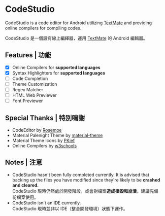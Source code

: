 <!-- Variables -->
[TextMate]: https://github.com/textmate/textmate
[Rosemoe]: https://github.com/Rosemoe/sora-editor
[material-theme]: https://github.com/material-theme/vsc-material-theme
[PKief]: https://github.com/PKief/vscode-material-icon-theme
[w3schools]: https://www.w3schools.com/

<!-- Body content -->
# CodeStudio

CodeStudio is a code editor for Android utilizing [TextMate] and providing online compilers for compiling codes.

CodeStudio 是一個設有線上編繹器，運用 [TextMate] 的 Android 編輯器。

## Features | 功能
- [x] Online Compilers for **supported languages**
- [x] Syntax Highlighters for **supported languages**
- [ ] Code Completion
- [ ] Theme Customization
- [ ] Regex Matcher
- [ ] HTML Web Previewer
- [ ] Font Previewer

## Special Thanks | 特別鳴謝
- CodeEditor by [Rosemoe]
- Material Palenight Theme by [material-theme]
- Material Theme Icons by [PKief]
- Online Compilers by [w3schools]

## Notes | 注意
- CodeStudio hasn't been fully completed currently. It is advised that backing up the files you have modified since they're likely to be **crashed and cleared**.
  <br>
  CodeStudio 現時仍然處於開發階段，或會對檔案**造成損毀和崩潰**，建議先備份檔案使用。
- CodeStudio isn't an IDE currently.
  <br>
  CodeStudio 現時並非以 IDE（整合開發環境）狀態下運作。
